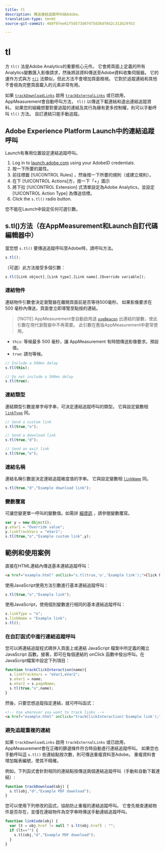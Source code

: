 ```yaml
---
title: tl
description: 傳送連結追蹤呼叫給Adobe。
translation-type: tm+mt
source-git-commit: 468f97ee61f5d573d07475836df8d2c313b29fb3

---
```



# tl

方 `tl()` 法是Adobe Analytics的重要核心元件。 它會將頁面上定義的所有Analytics變數匯入影像請求，然後將該資料傳送至Adobe資料收集伺服器。 它的運作方式與方 [`t()`](t-method.md) 法類似，但此方法不會增加頁面檢視。 它對於追蹤連結和其他不會視為完整頁面載入的元素非常有用。

如果 [`trackDownloadLinks`](../config-vars/trackdownloadlinks.md) 啟用 [`trackExternalLinks`](../config-vars/trackexternallinks.md) 或已啟用，AppMeasurement會自動呼叫方法， `tl()` 以傳送下載連結和退出連結追蹤資料。 如果您的組織想要對要追蹤的連結及其行為擁有更多控制權，則可以手動呼叫 `tl()` 方法。 自訂連結只能手動追蹤。

## Adobe Experience Platform Launch中的連結追蹤呼叫

Launch有專用位置設定連結追蹤呼叫。

1. Log in to [launch.adobe.com](https://launch.adobe.com) using your AdobeID credentials.
1. 按一下所要的屬性。
1. 前往標籤 [!UICONTROL Rules] ，然後按一下所要的規則（或建立規則）。
1. 在下 [!UICONTROL Actions]方，按一下「+」圖示
1. 將下拉 [!UICONTROL Extension] 式清單設定為Adobe Analytics，並設定 [!UICONTROL Action Type] 為傳送信標。
1. Click the `s.tl()` radio button.

您不能在Launch中設定任何可選引數。

## s.tl()方法（在AppMeasurement和Launch自訂代碼編輯器中）

當您想 `s.tl()` 要傳送追蹤呼叫至Adobe時，請呼叫方法。

```js
s.tl();
```

（可選）此方法接受多個引數：

```js
s.tl([Link object],[Link type],[Link name],[Override variable]);
```

### 連結物件

連結物件引數會決定瀏覽器在離開頁面前是否等待500毫秒。 如果影像要求在 500 毫秒內傳送，頁面會立即導覽至點按的連結。

> [!NOTE] AppMeasurement會自動啟用退 [`useBeacon`](../config-vars/usebeacon.md) 出連結的變數，使此引數在現代瀏覽器中不再需要。 此引數在舊版AppMeasurement中更常使用。

* `this`: 等候最多 500 毫秒，讓 AppMeasurement 有時間傳送影像要求。預設值。
* `true`: 請勿等候。

```JavaScript
// Include a 500ms delay
s.tl(this);

// Do not include a 500ms delay
s.tl(true);
```

### 連結類型

連結類型引數是單字母字串，可決定連結追蹤呼叫的類型。 它與設定變數相 [`linkType`](../config-vars/linktype.md) 同。

```js
// Send a custom link
s.tl(true,"o");

// Send a download link
s.tl(true,"d");

// Send an exit link
s.tl(true,"e");
```

### 連結名稱

連結名稱引數是決定連結追蹤維度值的字串。 它與設定變數相 [`linkName`](../config-vars/linkname.md) 同。

```js
s.tl(true,"d","Example download link");
```

### 變數覆寫

可讓您變更單一呼叫的變數值。如需詳 [細資訊](../../js/overrides.md) ，請參閱變數覆寫。

```js
var y = new Object();
y.eVar1 = "Override value";
y.linkTrackVars = "eVar1";
s.tl(true,"o","Example custom link",y);
```

## 範例和使用案例

直接在HTML連結內傳送基本連結追蹤呼叫：

```HTML
<a href="example.html" onClick="s.tl(true,'o','Example link');">Click here</a>
```

使用JavaScript使用方法引數進行基本連結追蹤呼叫：

```JavaScript
s.tl(true,"o","Example link");
```

使用JavaScript，使用個別變數進行相同的基本連結追蹤呼叫：

```js
s.linkType = "o";
s.linkName = "Example link";
s.tl();
```

### 在自訂函式中進行連結追蹤呼叫

您可以將連結追蹤程式碼併入頁面上或連結 JavaScript 檔案中所定義的獨立 JavaScript 函數。接著，即可在每個連結的 onClick 函數中發出呼叫。在JavaScript檔案中設定下列項目：

```JavaScript
function trackClickInteraction(name){
  s.linkTrackVars = "eVar1,eVar2";
  s.eVar1 = name;
  s.eVar2 = s.pageName;
  s.tl(true,"o",name);
}
```

然後，只要您想追蹤指定連結，就可呼叫函式：

```HTML
<!-- Use wherever you want to track links -->
<a href="example.html" onClick="trackClickInteraction('Example link');">Click here</a>
```

### 避免追蹤重複的連結

如果 `trackDownloadLinks` 啟用 `trackExternalLinks` 或已啟用，AppMeasurement會在正確的篩選條件符合時自動進行連結追蹤呼叫。 如果您也手動呼叫這 `s.tl()` 些連結點按次數，則可傳送重複資料至Adobe。 重複資料會增加報表編號，使其不精確。

例如，下列函式會針對相同的連結點按傳送兩個連結追蹤呼叫（手動和自動下載連結）:

```JavaScript
function trackDownload(obj) {
  s.tl(obj,"d","Example PDF download");
}
```

您可以使用下列修改的函式，協助防止重複的連結追蹤呼叫。 它會先檢查連結物件是否存在，並僅在連結物件為空字串時傳送手動連結追蹤呼叫。

```JavaScript
function linkCode(obj) {
  var lt = obj.href != null ? s.lt(obj.href) : "";
  if (lt=="") {
    s.tl(obj,"d","Example PDF download");
  }
}
```
